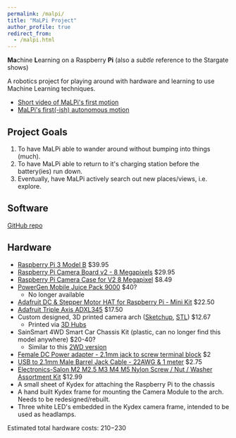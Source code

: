 ```yaml
---
permalink: /malpi/
title: "MaLPi Project"
author_profile: true
redirect_from: 
  - /malpi.html
---
```


**Ma**chine **L**earning on a Raspberry **Pi** (also a *subtle* reference to the Stargate shows)

A robotics project for playing around with hardware and learning to use Machine Learning techniques.

* [Short video of MaLPi's first motion](https://youtu.be/rfDxLsf4Rfw)
* [MaLPi's first(-ish) autonomous motion](https://www.youtube.com/watch?v=Zduionrgyko)

## Project Goals

1. To have MaLPi able to wander around without bumping into things (much).
2. To have MaLPi able to return to it's charging station before the battery(ies) run down.
3. Eventually, have MaLPi actively search out new places/views, i.e. explore.

## Software

[GitHub repo](https://github.com/Bleyddyn/malpi)

## Hardware

* [Raspberry Pi 3 Model B](https://www.adafruit.com/products/3055) $39.95
* [Raspberry Pi Camera Board v2 - 8 Megapixels](https://www.adafruit.com/products/3099) $29.95
* [Raspberry Pi Camera Case for V2 8 Megapixel](https://www.amazon.com/gp/product/B00IJZJKK4) $8.49
* [PowerGen Mobile Juice Pack 9000](https://www.amazon.com/PowerGen®-9000mAh-External-Capacity-imbedded/dp/B008TXFPS2) $40?
  * No longer available
* [Adafruit DC & Stepper Motor HAT for Raspberry Pi - Mini Kit](https://www.adafruit.com/product/2348) $22.50
* [Adafruit Triple Axis ADXL345](https://www.adafruit.com/products/1231) $17.50
* Custom designed, 3D printed camera arch ([Sketchup](http://bleyddyn.github.io/MaLPi/20161008/CameraArch.skp), [STL](http://bleyddyn.github.io/MaLPi/20161008/CameraArchSingle.stl)) $12.67
  * Printed via [3D Hubs](https://www.3dhubs.com)
* SainSmart 4WD Smart Car Chassis Kit (plastic, can no longer find this model anywhere) $20-40?
  * Similar to this [2WD version](https://www.amazon.com/SainSmart-Smart-Chassis-Tracing-Encoder/dp/B00NDXEUM0)
* [Female DC Power adapter - 2.1mm jack to screw terminal block](https://www.adafruit.com/products/368) $2
* [USB to 2.1mm Male Barrel Jack Cable - 22AWG & 1 meter](https://www.adafruit.com/products/2697) $2.75
* [Electronics-Salon M2 M2.5 M3 M4 M5 Nylon Screw / Nut / Washer Assortment Kit](https://www.amazon.com/gp/product/B01G056FRK) $12.99
* A small sheet of Kydex for attaching the Raspberry Pi to the chassis
* A hand built Kydex frame for mounting the Camera Module to the arch. Needs to be redesigned/rebuilt.
* Three white LED's embedded in the Kydex camera frame, intended to be used as headlamps.

Estimated total hardware costs: $210-$230
